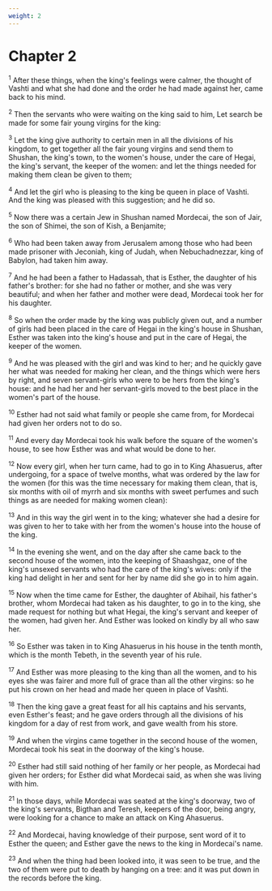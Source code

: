 ```yaml
---
weight: 2
---
```


# Chapter 2

<sup>1</sup> After these things, when the king's feelings were calmer, the thought of Vashti and what she had done and the order he had made against her, came back to his mind. 

<sup>2</sup> Then the servants who were waiting on the king said to him, Let search be made for some fair young virgins for the king: 

<sup>3</sup> Let the king give authority to certain men in all the divisions of his kingdom, to get together all the fair young virgins and send them to Shushan, the king's town, to the women's house, under the care of Hegai, the king's servant, the keeper of the women: and let the things needed for making them clean be given to them; 

<sup>4</sup> And let the girl who is pleasing to the king be queen in place of Vashti. And the king was pleased with this suggestion; and he did so. 

<sup>5</sup> Now there was a certain Jew in Shushan named Mordecai, the son of Jair, the son of Shimei, the son of Kish, a Benjamite; 

<sup>6</sup> Who had been taken away from Jerusalem among those who had been made prisoner with Jeconiah, king of Judah, when Nebuchadnezzar, king of Babylon, had taken him away. 

<sup>7</sup> And he had been a father to Hadassah, that is Esther, the daughter of his father's brother: for she had no father or mother, and she was very beautiful; and when her father and mother were dead, Mordecai took her for his daughter. 

<sup>8</sup> So when the order made by the king was publicly given out, and a number of girls had been placed in the care of Hegai in the king's house in Shushan, Esther was taken into the king's house and put in the care of Hegai, the keeper of the women. 

<sup>9</sup> And he was pleased with the girl and was kind to her; and he quickly gave her what was needed for making her clean, and the things which were hers by right, and seven servant-girls who were to be hers from the king's house: and he had her and her servant-girls moved to the best place in the women's part of the house. 

<sup>10</sup> Esther had not said what family or people she came from, for Mordecai had given her orders not to do so. 

<sup>11</sup> And every day Mordecai took his walk before the square of the women's house, to see how Esther was and what would be done to her. 

<sup>12</sup> Now every girl, when her turn came, had to go in to King Ahasuerus, after undergoing, for a space of twelve months, what was ordered by the law for the women (for this was the time necessary for making them clean, that is, six months with oil of myrrh and six months with sweet perfumes and such things as are needed for making women clean): 

<sup>13</sup> And in this way the girl went in to the king; whatever she had a desire for was given to her to take with her from the women's house into the house of the king. 

<sup>14</sup> In the evening she went, and on the day after she came back to the second house of the women, into the keeping of Shaashgaz, one of the king's unsexed servants who had the care of the king's wives: only if the king had delight in her and sent for her by name did she go in to him again. 

<sup>15</sup> Now when the time came for Esther, the daughter of Abihail, his father's brother, whom Mordecai had taken as his daughter, to go in to the king, she made request for nothing but what Hegai, the king's servant and keeper of the women, had given her. And Esther was looked on kindly by all who saw her. 

<sup>16</sup> So Esther was taken in to King Ahasuerus in his house in the tenth month, which is the month Tebeth, in the seventh year of his rule. 

<sup>17</sup> And Esther was more pleasing to the king than all the women, and to his eyes she was fairer and more full of grace than all the other virgins: so he put his crown on her head and made her queen in place of Vashti. 

<sup>18</sup> Then the king gave a great feast for all his captains and his servants, even Esther's feast; and he gave orders through all the divisions of his kingdom for a day of rest from work, and gave wealth from his store. 

<sup>19</sup> And when the virgins came together in the second house of the women, Mordecai took his seat in the doorway of the king's house. 

<sup>20</sup> Esther had still said nothing of her family or her people, as Mordecai had given her orders; for Esther did what Mordecai said, as when she was living with him. 

<sup>21</sup> In those days, while Mordecai was seated at the king's doorway, two of the king's servants, Bigthan and Teresh, keepers of the door, being angry, were looking for a chance to make an attack on King Ahasuerus. 

<sup>22</sup> And Mordecai, having knowledge of their purpose, sent word of it to Esther the queen; and Esther gave the news to the king in Mordecai's name. 

<sup>23</sup> And when the thing had been looked into, it was seen to be true, and the two of them were put to death by hanging on a tree: and it was put down in the records before the king. 



